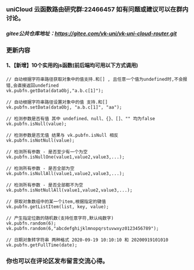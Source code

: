 ### uniCloud 云函数路由研究群:22466457 如有问题或建议可以在群内讨论。
##### gitee公共仓库地址：https://gitee.com/vk-uni/vk-uni-cloud-router.git
###  更新内容
#### 1、【新增】10个实用的js函数(前后端均可用以下方式调用)
```
// 自动根据字符串路径获取对象中的值支持.和[] , 且任意一个值为undefined时,不会报错,会直接返回undefined
vk.pubfn.getData(dataObj,"a.b.c[1]");

// 自动根据字符串路径设置对象中的值 支持.和[]
vk.pubfn.setData(dataObj, "a.b.c[1]", "aa");

// 检测参数是否有值 其中 undefined、null、{}、[]、"" 均为false
vk.pubfn.isNull(value);

// 检测参数是否无值 结果与 vk.pubfn.isNull 相反
vk.pubfn.isNotNull(value);

// 检测所有参数 - 是否至少有一个为空
vk.pubfn.isNullOne(value1,value2,value3,...);

// 检测所有参数 - 是否全部为空
vk.pubfn.isNullAll(value1,value2,value3,...);

// 检测所有参数 - 是否全部都不为空
vk.pubfn.isNotNullAll(value1,value2,value3,...);

// 获取对象数组中的某一个item,根据指定的键值
vk.pubfn.getListItem(list, key, value);

// 产生指定位数的随机数(支持任意字符,默认纯数字)
vk.pubfn.random(6);
vk.pubfn.random(6,"abcdefghijklmnopqrstuvwxyz0123456789");

// 日期对象转字符串 两种格式 2020-09-19 10:10:10 和 20200919101010
vk.pubfn.getFullTime(date);
```
### 你也可以在评论区发布留言交流心得。
